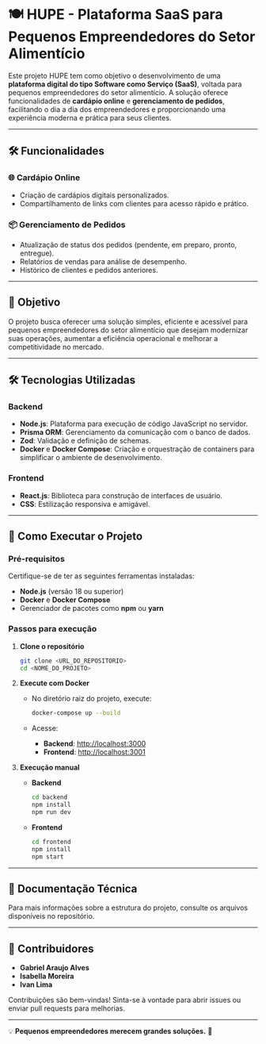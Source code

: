 # 🍽️ **HUPE - Plataforma SaaS para Pequenos Empreendedores do Setor Alimentício**

Este projeto HUPE tem como objetivo o desenvolvimento de uma **plataforma digital do tipo Software como Serviço (SaaS)**, voltada para pequenos empreendedores do setor alimentício. A solução oferece funcionalidades de **cardápio online** e **gerenciamento de pedidos**, facilitando o dia a dia dos empreendedores e proporcionando uma experiência moderna e prática para seus clientes.

---

## 🛠️ **Funcionalidades**

### 🌐 **Cardápio Online**
- Criação de cardápios digitais personalizados.
- Compartilhamento de links com clientes para acesso rápido e prático.

### 📦 **Gerenciamento de Pedidos**
- Atualização de status dos pedidos (pendente, em preparo, pronto, entregue).
- Relatórios de vendas para análise de desempenho.
- Histórico de clientes e pedidos anteriores.

---

## 🎯 **Objetivo**
O projeto busca oferecer uma solução simples, eficiente e acessível para pequenos empreendedores do setor alimentício que desejam modernizar suas operações, aumentar a eficiência operacional e melhorar a competitividade no mercado.

---

## 🛠️ **Tecnologias Utilizadas**

### **Backend**
- **Node.js**: Plataforma para execução de código JavaScript no servidor.
- **Prisma ORM**: Gerenciamento da comunicação com o banco de dados.
- **Zod**: Validação e definição de schemas.
- **Docker** e **Docker Compose**: Criação e orquestração de containers para simplificar o ambiente de desenvolvimento.

### **Frontend**
- **React.js**: Biblioteca para construção de interfaces de usuário.
- **CSS**: Estilização responsiva e amigável.

---

## 🚀 **Como Executar o Projeto**

### **Pré-requisitos**
Certifique-se de ter as seguintes ferramentas instaladas:
- **Node.js** (versão 18 ou superior)
- **Docker** e **Docker Compose**
- Gerenciador de pacotes como **npm** ou **yarn**

### **Passos para execução**
1. **Clone o repositório**
   ```bash
   git clone <URL_DO_REPOSITORIO>
   cd <NOME_DO_PROJETO>
   ```

2. **Execute com Docker**
   - No diretório raiz do projeto, execute:
     ```bash
     docker-compose up --build
     ```

   - Acesse:
     - **Backend**: [http://localhost:3000](http://localhost:3000)
     - **Frontend**: [http://localhost:3001](http://localhost:3001)

3. **Execução manual**
   - **Backend**
     ```bash
     cd backend
     npm install
     npm run dev
     ```

   - **Frontend**
     ```bash
     cd frontend
     npm install
     npm start
     ```

---

## 📖 **Documentação Técnica**
Para mais informações sobre a estrutura do projeto, consulte os arquivos disponíveis no repositório.

---

## 🤝 **Contribuidores**

- **Gabriel Araujo Alves**
- **Isabella Moreira**
- **Ivan Lima**

Contribuições são bem-vindas! Sinta-se à vontade para abrir issues ou enviar pull requests para melhorias.

---

💡 **Pequenos empreendedores merecem grandes soluções.** 🚀

